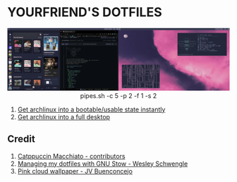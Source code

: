 # YOURFRIEND'S DOTFILES
<center>
<img alt="screenshot of my desktop" src="screenshot.png">
pipes.sh -c 5 -p 2 -f 1 -s 2
</center>

1. [Get archlinux into a bootable/usable state instantly](install-arch.md)
2. [Get archlinux into a full desktop](apps.md)

## Credit
1. [Catppuccin Macchiato - contributors](https://github.com/catppuccin/catppuccin)
2. [Managing my dotfiles with GNU Stow - Wesley Schwengle](https://medium.com/@waterkip/managing-my-dotfiles-with-gnu-stow-262d2540a866)
3. [Pink cloud wallpaper - JV Buenconcejo](https://www.pexels.com/@jvbuenconcejo/)
